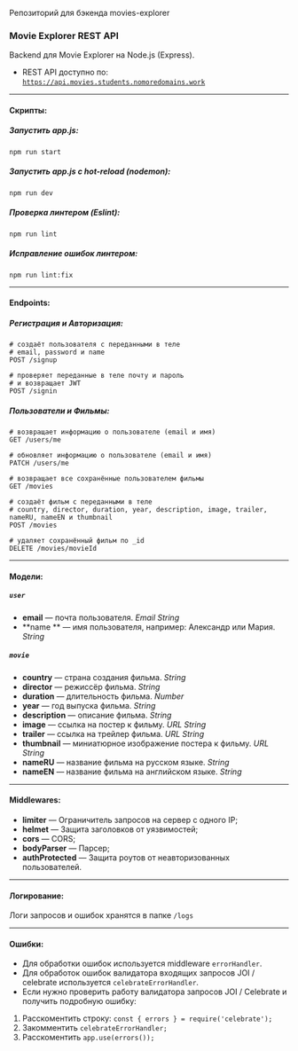 Репозиторий для бэкенда movies-explorer
### Movie Explorer REST API 

Backend для Movie Explorer на Node.js (Express).
* REST API доступно по: [`https://api.movies.students.nomoredomains.work`](https://api.movies.students.nomoredomains.work)
___

#### Скрипты:
##### Запустить **app.js**:
`npm run start`
##### Запустить **app.js c hot-reload** (nodemon):
`
npm run dev
`
##### Проверка линтером (Eslint):
`
npm run lint
`
##### Исправление ошибок линтером:
`
npm run lint:fix
`
___
#### Endpoints:


##### Регистрация и Авторизация:
```
# создаёт пользователя с переданными в теле
# email, password и name
POST /signup

# проверяет переданные в теле почту и пароль
# и возвращает JWT
POST /signin 
```

##### Пользователи и Фильмы:
```
# возвращает информацию о пользователе (email и имя)
GET /users/me

# обновляет информацию о пользователе (email и имя)
PATCH /users/me

# возвращает все сохранённые пользователем фильмы
GET /movies

# создаёт фильм с переданными в теле
# country, director, duration, year, description, image, trailer, nameRU, nameEN и thumbnail 
POST /movies

# удаляет сохранённый фильм по _id
DELETE /movies/movieId 
```
___
#### Модели:
##### `user` 
* **email** — почта пользователя. *Email String*
* **name ** — имя пользователя, например: Александр или Мария. *String*
##### `movie`
* **country** — страна создания фильма. *String*
* **director** — режиссёр фильма. *String*
* **duration** — длительность фильма. *Number*
* **year** — год выпуска фильма. *String*
* **description** — описание фильма. *String*
* **image** — ссылка на постер к фильму. *URL String*
* **trailer** — ссылка на трейлер фильма. *URL String*
* **thumbnail** — миниатюрное изображение постера к фильму. *URL String*
* **nameRU** — название фильма на русском языке. *String*
* **nameEN** — название фильма на английском языке. *String*

___
#### Middlewares:
* **limiter** — Ограничитель запросов на сервер с одного IP;
* **helmet** — Защита заголовков от уязвимостей;
* **cors** — CORS;
* **bodyParser** — Парсер;
* **authProtected** — Защита роутов от неавторизованных пользователей.
___
#### Логирование:
Логи запросов и ошибок хранятся в папке `/logs`
___
#### Ошибки:
* Для обработки ошибок используется middleware `errorHandler`.
* Для обработок ошибок валидатора входящих запросов JOI / celebrate используется  `celebrateErrorHandler`. 
* Если нужно проверить работу валидатора запросов JOI / Celebrate
и получить подробную ошибку:
1. Расскоментить строку:
`const { errors } = require('celebrate');`
2. Закомментить `celebrateErrorHandler;`
3. Расскоментить `app.use(errors());`
